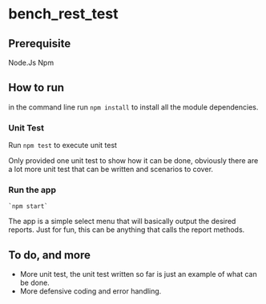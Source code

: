 # bench_rest_test

## Prerequisite
Node.Js
Npm

## How to run 
in the command line run `npm install` to install all the module dependencies. 

### Unit Test
Run `npm test` to execute unit test

Only provided one unit test to show how it can be done, obviously there are
a lot more unit test that can be written and scenarios to cover.

### Run the app
```
`npm start` 
```

The app is a simple select menu that will basically output the desired reports. 
Just for fun, this can be anything that calls the report methods.

## To do, and more
- More unit test, the unit test written so far is just an example of what can be done.
- More defensive coding and error handling.
